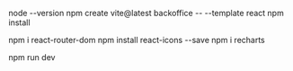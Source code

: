 node --version
npm create vite@latest backoffice -- --template react
npm install

npm i react-router-dom
npm install react-icons --save
npm i recharts

npm run dev